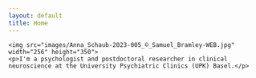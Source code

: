 ```yaml
---
layout: default
title: Home
---
```



    <img src="images/Anna_Schaub-2023-005_©_Samuel_Bramley-WEB.jpg" width="256" height="350">
    <p>I'm a psychologist and postdoctoral researcher in clinical neuroscience at the University Psychiatric Clinics (UPK) Basel.</p>
